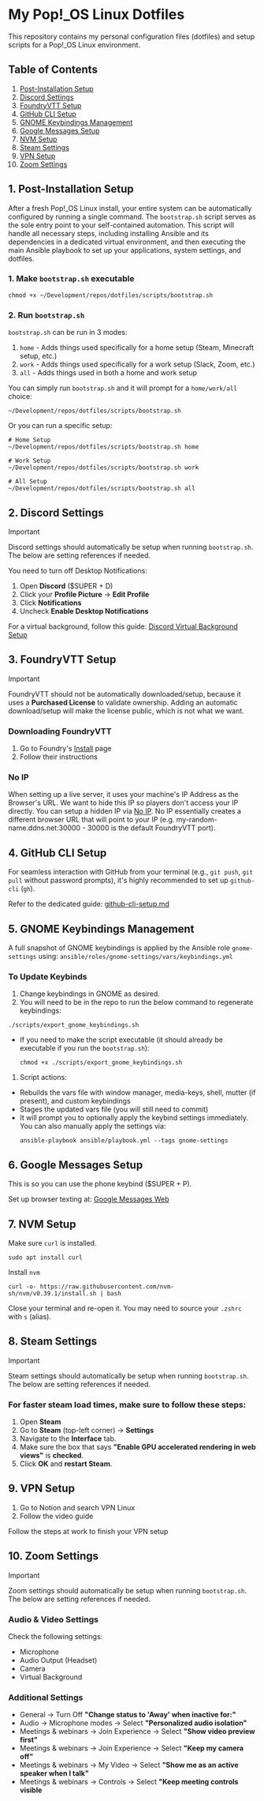 # My Pop!\_OS Linux Dotfiles

This repository contains my personal configuration files (dotfiles) and setup scripts for a Pop!\_OS Linux environment.

## Table of Contents

1. [Post-Installation Setup](#1-post-installation-setup)
1. [Discord Settings](#2-discord-settings)
1. [FoundryVTT Setup](#3-foundryvtt-setup)
1. [GitHub CLI Setup](#4-github-cli-setup)
1. [GNOME Keybindings Management](#5-gnome-keybindings-management)
1. [Google Messages Setup](#6-google-messages-setup)
1. [NVM Setup](#7-nvm-setup)
1. [Steam Settings](#8-steam-settings)
1. [VPN Setup](#9-vpn-setup)
1. [Zoom Settings](#10-zoom-settings)

## 1. Post-Installation Setup

After a fresh Pop!\_OS Linux install, your entire system can be automatically configured by running a single command. The `bootstrap.sh` script serves as the sole entry point to your self-contained automation. This script will handle all necessary steps, including installing Ansible and its dependencies in a dedicated virtual environment, and then executing the main Ansible playbook to set up your applications, system settings, and dotfiles.

### 1. Make `bootstrap.sh` executable

```
chmod +x ~/Development/repos/dotfiles/scripts/bootstrap.sh
```

### 2. Run `bootstrap.sh`

`bootstrap.sh` can be run in 3 modes:

1. `home` - Adds things used specifically for a home setup (Steam, Minecraft setup, etc.)
1. `work` - Adds things used specifically for a work setup (Slack, Zoom, etc.)
1. `all` - Adds things used in both a home and work setup

You can simply run `bootstrap.sh` and it will prompt for a `home/work/all` choice:

```
~/Development/repos/dotfiles/scripts/bootstrap.sh
```

Or you can run a specific setup:

```
# Home Setup
~/Development/repos/dotfiles/scripts/bootstrap.sh home

# Work Setup
~/Development/repos/dotfiles/scripts/bootstrap.sh work

# All Setup
~/Development/repos/dotfiles/scripts/bootstrap.sh all
```

## 2. Discord Settings

> [!IMPORTANT]
> Discord settings should automatically be setup when running `bootstrap.sh`. The below are setting references if needed.

You need to turn off Desktop Notifications:

1. Open **Discord** ($SUPER + D)
1. Click your **Profile Picture** -> **Edit Profile**
1. Click **Notifications**
1. Uncheck **Enable Desktop Notifications**

For a virtual background, follow this guide: [Discord Virtual Background Setup](../discord-virtual-background-setup.md)

## 3. FoundryVTT Setup

> [!IMPORTANT]
> FoundryVTT should not be automatically downloaded/setup, because it uses a **Purchased License** to validate ownership. Adding an automatic download/setup will make the license public, which is not what we want.

### Downloading FoundryVTT

1. Go to Foundry's [Install](https://foundryvtt.com/article/installation/) page
1. Follow their instructions

### No IP

When setting up a live server, it uses your machine's IP Address as the Browser's URL. We want to hide this IP so players don't access your IP directly. You can setup a hidden IP via [No IP](https://www.noip.com/login). No IP essentially creates a different browser URL that will point to your IP (e.g. my-random-name.ddns.net:30000 - 30000 is the default FoundryVTT port).

## 4. GitHub CLI Setup

For seamless interaction with GitHub from your terminal (e.g., `git push`, `git pull` without password prompts), it's highly recommended to set up `github-cli` (`gh`).

Refer to the dedicated guide: [github-cli-setup.md](./github-cli-setup.md)

## 5. GNOME Keybindings Management

A full snapshot of GNOME keybindings is applied by the Ansible role `gnome-settings` using:
`ansible/roles/gnome-settings/vars/keybindings.yml`

### To Update Keybinds

1. Change keybindings in GNOME as desired.
1. You will need to be in the repo to run the below command to regenerate keybindings:

```
./scripts/export_gnome_keybindings.sh

```

- If you need to make the script executable (it should already be executable if you run the `bootstrap.sh`):
  ```
  chmod +x ./scripts/export_gnome_keybindings.sh
  ```

1. Script actions:

- Rebuilds the vars file with window manager, media-keys, shell, mutter (if present), and custom keybindings
- Stages the updated vars file (you will still need to commit)
- It will prompt you to optionally apply the keybind settings immediately. You can also manually apply the settings via:
  ```
  ansible-playbook ansible/playbook.yml --tags gnome-settings
  ```

## 6. Google Messages Setup

This is so you can use the phone keybind ($SUPER + P).

Set up browser texting at: [Google Messages Web](https://messages.google.com/web)

## 7. NVM Setup

Make sure `curl` is installed.

```
sudo apt install curl
```

Install `nvm`

```
curl -o- https://raw.githubusercontent.com/nvm-sh/nvm/v0.39.1/install.sh | bash
```

Close your terminal and re-open it. You may need to source your `.zshrc` with `s` (alias).

## 8. Steam Settings

> [!IMPORTANT]
> Steam settings should automatically be setup when running `bootstrap.sh`. The below are setting references if needed.

### For faster steam load times, make sure to follow these steps:

1. Open **Steam**
1. Go to **Steam** (top-left corner) -> **Settings**
1. Navigate to the **Interface** tab.
1. Make sure the box that says **"Enable GPU accelerated rendering in web views"** is **checked**.
1. Click **OK** and **restart Steam**.

## 9. VPN Setup

1. Go to Notion and search VPN Linux
1. Follow the video guide

Follow the steps at work to finish your VPN setup

## 10. Zoom Settings

> [!IMPORTANT]
> Zoom settings should automatically be setup when running `bootstrap.sh`. The below are setting references if needed.

### Audio & Video Settings

Check the following settings:

- Microphone
- Audio Output (Headset)
- Camera
- Virtual Background

### Additional Settings

- General -> Turn Off **"Change status to 'Away' when inactive for:"**
- Audio -> Microphone modes -> Select **"Personalized audio isolation"**
- Meetings & webinars -> Join Experience -> Select **"Show video preview first"**
- Meetings & webinars -> Join Experience -> Select **"Keep my camera off"**
- Meetings & webinars -> My Video -> Select **"Show me as an active speaker when I talk"**
- Meetings & webinars -> Controls -> Select **"Keep meeting controls visible**
